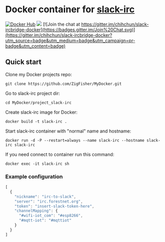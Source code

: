 Docker container for [slack-irc](https://github.com/ekmartin/slack-irc)
===
[![Docker Hub](https://img.shields.io/badge/docker-ready-blue.svg)](https://registry.hub.docker.com/u/chihchun/slack-ircbridge/) 
[![](https://images.microbadger.com/badges/image/chihchun/slack-ircbridge.svg)](https://microbadger.com/images/chihchun/slack-ircbridge)
[![Join the chat at https://gitter.im/chihchun/slack-ircbridge-docker](https://badges.gitter.im/Join%20Chat.svg)](https://gitter.im/chihchun/slack-ircbridge-docker?utm_source=badge&utm_medium=badge&utm_campaign=pr-badge&utm_content=badge)


## Quick start
Clone my Docker projects repo:

	git clone https://github.com/ZigFisher/MyDocker.git

Go to slack-irc project dir:

	cd MyDocker/project_slack-irc

Create slack-irc image for Docker:

	docker build -t slack-irc .

Start slack-irc container with "normal" name and hostname:

	docker run -d -P --restart=always --name slack-irc --hostname slack-irc slack-irc

If you need connect to container run this command:

	docker exec -it slack-irc sh


### Example configuration
```js
[
  {
    "nickname": "irc-to-slack",
    "server": "irc.forestnet.org",
    "token": "insert-slack-token-here",
    "channelMapping": {
      "#wifi-iot_com": "#esp8266",
      "#mqtt-iot": "#mqttiot"
    }
  }
]
```

